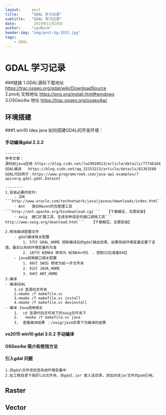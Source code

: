 ```yaml
---
layout:     post
title:      "GDAL 学习记录"
subtitle:   "GDAL 学习记录"
date:        2019年11月28日
author:     "cpuRick"
header-img: "img/post-bg-2015.jpg"
tags:
    - GDAL
---  
```

  

# GDAL 学习记录

###链接
1.GDAL源码下载地址  https://trac.osgeo.org/gdal/wiki/DownloadSource   
2.pro4j 文档地址 https://proj.org/install.html#windows   
3.OSGeo4w 地址 https://trac.osgeo.org/osgeo4w/


## 环境搭建
###1.win10  idea java 如何搭建GDAL的开发环境：
####  手动编译gdal 2.3.2   
    -------
    参考文章：
    源码到java应用 https://blog.csdn.net/lw19910913/article/details/77746164
    GDAL编译   https://blog.csdn.net/qq_32153213/article/details/81363588
    GDAL代码例子：https://www.programcreek.com/java-api-examples/?api=org.gdal.gdal.Dataset  
    
    --------  
    1.安装必要的软件:         
        - JDK  ```http://www.oracle.com/technetwork/java/javase/downloads/index.html```      
        - Ant   类似Maven的包管理工具```http://ant.apache.org/bindownload.cgi```   【下载解压，无需安装】   
        - swig  接口扩展工具，生成多种语言的接口调用工具```​http://www.swig.org/download.html```   【下载解压，无需安装】   
                    
    2.修改编译配置文件   
        - gdal编译相关配置  
            1. 57行 GDAL_HOME 控制编译后的gdal输出目录，如果系统环境变量设置了该值，最后以系统环境变量的为准
            2. 187行 WIN64 修改为 WIN64=YES  ，控制32位或者64位
        - java调用接口相关配置    
            1. 86行 SWIG 修改为前一步文件夹   
            2. 91行 JAVA_HOME    
            3. 94行 ANT_HOME          
    3.编译  
    - 编译GDAL   
        1.cd 至源码文件夹  
        2.nmake /f makefile.vc    
        3.nmake /f makefile.vc install    
        4.nmake /f makefile.vc devinstall  
    - 编译 Java调用相关
        1.  cd 至源代码文件夹下的swig文件夹下   
        2.   nmake /f makefile.vc java   
        3.  查看编译结果 ：/swig/java目录下为编译的结果   
        
        
#### vs2015 win10 gdal 3.0.2 手动编译


#### OSGeo4w 简介和使用方法
 

#### 引入gdal 问题   
    1.将gdal文件添加至系统环境变量中  
    2.在工程目录下简历lib文件夹，将gdal.jar 放入该目录，添加对该jar文件的pom引用。
## Raster  
## Vector  
